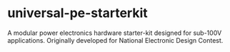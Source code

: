 # universal-pe-starterkit
A modular power electronics hardware starter-kit designed for sub-100V applications. Originally developed for National Electronic Design Contest.
